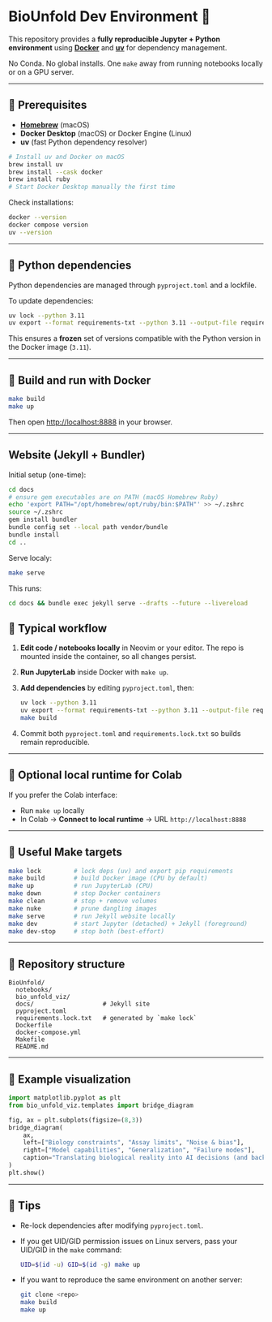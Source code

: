 # BioUnfold Dev Environment 🧪

This repository provides a **fully reproducible Jupyter + Python environment** using
**[Docker](https://www.docker.com)** and **[uv](https://github.com/astral-sh/uv)** for dependency management.

No Conda. No global installs. One `make` away from running notebooks locally or on a GPU server.

---

## 🧰 Prerequisites

* **[Homebrew](https://brew.sh)** (macOS)
* **Docker Desktop** (macOS) or Docker Engine (Linux)
* **uv** (fast Python dependency resolver)

```bash
# Install uv and Docker on macOS
brew install uv
brew install --cask docker
brew install ruby
# Start Docker Desktop manually the first time
```

Check installations:

```bash
docker --version
docker compose version
uv --version
```

---

## 🐍 Python dependencies

Python dependencies are managed through `pyproject.toml` and a lockfile.

To update dependencies:

```bash
uv lock --python 3.11
uv export --format requirements-txt --python 3.11 --output-file requirements.lock.txt
```

This ensures a **frozen** set of versions compatible with the Python version in the Docker image (`3.11`).

---

## 🐳 Build and run with Docker

```bash
make build
make up
```

Then open [http://localhost:8888](http://localhost:8888) in your browser.

---

## Website (Jekyll + Bundler)

Initial setup (one-time):
```bash
cd docs
# ensure gem executables are on PATH (macOS Homebrew Ruby)
echo 'export PATH="/opt/homebrew/opt/ruby/bin:$PATH"' >> ~/.zshrc
source ~/.zshrc
gem install bundler
bundle config set --local path vendor/bundle
bundle install
cd ..
```
Serve localy:
```bash
make serve
```
This runs:
```bash
cd docs && bundle exec jekyll serve --drafts --future --livereload
```

## 📝 Typical workflow

1. **Edit code / notebooks locally** in Neovim or your editor.
   The repo is mounted inside the container, so all changes persist.

2. **Run JupyterLab** inside Docker with `make up`.

3. **Add dependencies** by editing `pyproject.toml`, then:

   ```bash
   uv lock --python 3.11
   uv export --format requirements-txt --python 3.11 --output-file requirements.lock.txt
   make build
   ```

4. Commit both `pyproject.toml` and `requirements.lock.txt` so builds remain reproducible.

---

## 🧪 Optional local runtime for Colab

If you prefer the Colab interface:

* Run `make up` locally
* In Colab → **Connect to local runtime** → URL `http://localhost:8888`

---

## 🧼 Useful Make targets

```bash
make lock         # lock deps (uv) and export pip requirements
make build        # build Docker image (CPU by default)
make up           # run JupyterLab (CPU)
make down         # stop Docker containers
make clean        # stop + remove volumes
make nuke         # prune dangling images
make serve        # run Jekyll website locally
make dev          # start Jupyter (detached) + Jekyll (foreground)
make dev-stop     # stop both (best-effort)
```

---

## 🧭 Repository structure

```
BioUnfold/
  notebooks/
  bio_unfold_viz/
  docs/                   # Jekyll site
  pyproject.toml
  requirements.lock.txt   # generated by `make lock`
  Dockerfile
  docker-compose.yml
  Makefile
  README.md
```

---

## 🧠 Example visualization

```python
import matplotlib.pyplot as plt
from bio_unfold_viz.templates import bridge_diagram

fig, ax = plt.subplots(figsize=(8,3))
bridge_diagram(
    ax,
    left=["Biology constraints", "Assay limits", "Noise & bias"],
    right=["Model capabilities", "Generalization", "Failure modes"],
    caption="Translating biological reality into AI decisions (and back)",
)
plt.show()
```

---

## 🚀 Tips

* Re-lock dependencies after modifying `pyproject.toml`.
* If you get UID/GID permission issues on Linux servers, pass your UID/GID in the `make` command:

  ```bash
  UID=$(id -u) GID=$(id -g) make up
  ```
* If you want to reproduce the same environment on another server:

  ```bash
  git clone <repo>
  make build
  make up
  ```

